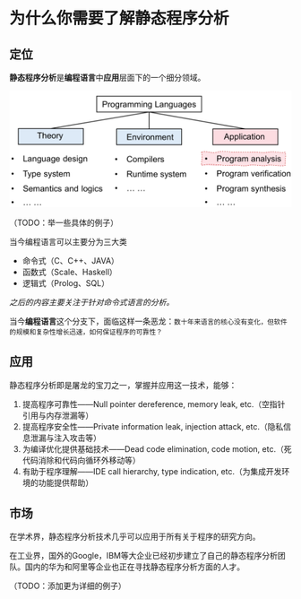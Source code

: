 # 为什么你需要了解静态程序分析

## 定位

**静态程序分析**是**编程语言**中**应用**层面下的一个细分领域。

![](00-01-why-SPA.assets/PL.png)

（TODO：举一些具体的例子）

当今编程语言可以主要分为三大类
-   命令式（C、C++、JAVA）
-   函数式（Scale、Haskell）
-   逻辑式（Prolog、SQL）

*之后的内容主要关注于针对命令式语言的分析。*

当今**编程语言**这个分支下，面临这样一条恶龙：`数十年来语言的核心没有变化，但软件的规模和复杂性增长迅速，如何保证程序的可靠性？`

## 应用

静态程序分析即是屠龙的宝刀之一，掌握并应用这一技术，能够：

1. 提高程序可靠性——Null pointer dereference, memory leak, etc.（空指针引用与内存泄漏等） 
2. 提高程序安全性——Private information leak, injection attack, etc.（隐私信息泄漏与注入攻击等）
3. 为编译优化提供基础技术——Dead code elimination, code motion, etc.（死代码消除和代码向循环外移动等）
4. 有助于程序理解——IDE call hierarchy, type indication, etc.（为集成开发环境的功能提供帮助）

## 市场

在学术界，静态程序分析技术几乎可以应用于所有关于程序的研究方向。

在工业界，国外的Google，IBM等大企业已经初步建立了自己的静态程序分析团队。国内的华为和阿里等企业也正在寻找静态程序分析方面的人才。

（TODO：添加更为详细的例子）